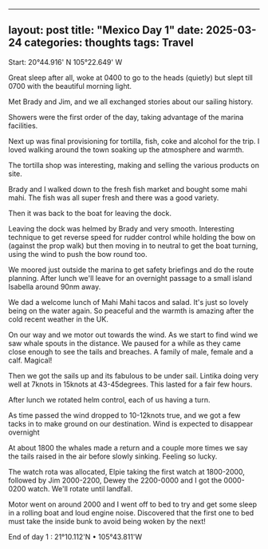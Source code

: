 
---
layout: post
title: "Mexico Day 1"
date: 2025-03-24
categories: thoughts
tags: Travel
---

Start: 20°44.916' N 105°22.649' W

Great sleep after all, woke at 0400 to go to the heads (quietly) but slept till 0700 with the beautiful morning light. 



Met Brady and Jim, and we all exchanged stories about our sailing history. 

Showers were the first order of the day, taking advantage of the marina facilities. 

Next up was final provisioning for tortilla, fish, coke and alcohol for the trip. I loved walking around the town soaking up the atmosphere and warmth. 

The tortilla shop was interesting, making and selling the various products on site.

Brady and I walked down to the fresh fish market and bought some mahi mahi. The fish was all super fresh and there was a good variety.

Then it was back to the boat for leaving the dock. 

Leaving the dock was helmed by Brady and very smooth. Interesting technique to get reverse speed for rudder control while holding the bow on (against the prop walk) but then moving in to neutral to get the boat turning, using the wind to push the bow round too. 

We moored just outside the marina to get safety briefings and do the route planning. After lunch we'll leave for an overnight passage to a small island Isabella around 90nm away.

We dad a welcome lunch of Mahi Mahi tacos and salad. It's just so lovely being on the water again. So peaceful and the warmth is amazing after the cold recent weather in the UK. 

On our way and we motor out towards the wind. As we start to find wind we saw whale spouts in the distance. We paused for a while as they came close enough to see the tails and breaches. A family of male, female and a calf. Magical!

Then we got the sails up and its fabulous to be under sail. Lintika doing very well at 7knots in 15knots at 43-45degrees. This lasted for a fair few hours.

After lunch we rotated helm control, each of us having a turn.

As time passed the wind dropped to 10-12knots true, and we got a few tacks in to make ground on our destination. Wind is expected  to disappear overnight

At about 1800 the whales made a return and a couple more times we say the tails raised in the air before slowly sinking. Feeling so lucky. 

The watch rota was allocated, Elpie taking the first watch at 1800-2000, followed by Jim 2000-2200, Dewey the 2200-0000 and I got the 0000-0200 watch. We'll rotate until landfall. 

Motor went on around 2000 and I went off to bed to try and get some sleep in a rolling boat and loud engine noise. Discovered that the first one to bed must take the inside bunk to avoid being woken by the next! 

End of day 1 : 21°10.112'N • 105°43.811'W